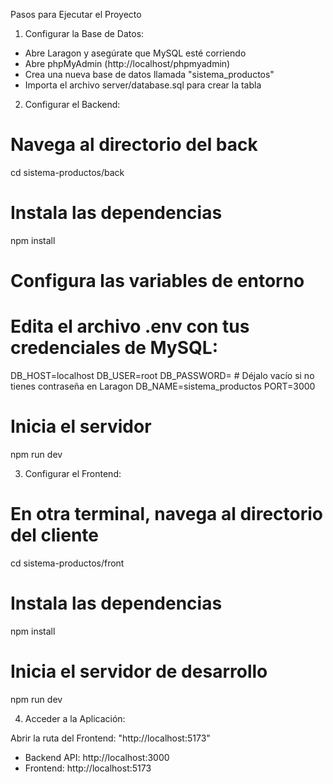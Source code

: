 Pasos para Ejecutar el Proyecto

1. Configurar la Base de Datos:

- Abre Laragon y asegúrate que MySQL esté corriendo
- Abre phpMyAdmin (http://localhost/phpmyadmin)
- Crea una nueva base de datos llamada "sistema_productos"
- Importa el archivo server/database.sql para crear la tabla

2. Configurar el Backend:

# Navega al directorio del back
cd sistema-productos/back

# Instala las dependencias
npm install

# Configura las variables de entorno
# Edita el archivo .env con tus credenciales de MySQL:
DB_HOST=localhost
DB_USER=root
DB_PASSWORD=     # Déjalo vacío si no tienes contraseña en Laragon
DB_NAME=sistema_productos
PORT=3000

# Inicia el servidor
npm run dev

3. Configurar el Frontend:

# En otra terminal, navega al directorio del cliente
cd sistema-productos/front

# Instala las dependencias
npm install

# Inicia el servidor de desarrollo
npm run dev

4. Acceder a la Aplicación:

Abrir la ruta del Frontend: "http://localhost:5173"

- Backend API: http://localhost:3000
- Frontend: http://localhost:5173